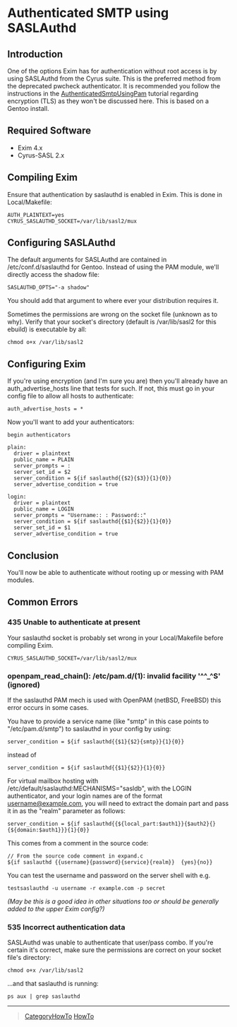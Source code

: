 Authenticated SMTP using SASLAuthd
==================================

Introduction
------------

One of the options Exim has for authentication without root access is by
using SASLAuthd from the Cyrus suite. This is the preferred method from
the deprecated pwcheck authenticator. It is recommended you follow the
instructions in the
[AuthenticatedSmtpUsingPam](AuthenticatedSmtpUsingPam) tutorial
regarding encryption (TLS) as they won't be discussed here. This is
based on a Gentoo install.

Required Software
-----------------
-   Exim 4.x
-   Cyrus-SASL 2.x

Compiling Exim
--------------

Ensure that authentication by saslauthd is enabled in Exim. This is done
in Local/Makefile:

    AUTH_PLAINTEXT=yes
    CYRUS_SASLAUTHD_SOCKET=/var/lib/sasl2/mux

Configuring SASLAuthd
---------------------

The default arguments for SASLAuthd are contained in
/etc/conf.d/saslauthd for Gentoo. Instead of using the PAM module, we'll
directly access the shadow file:

    SASLAUTHD_OPTS="-a shadow"

You should add that argument to where ever your distribution requires
it.

Sometimes the permissions are wrong on the socket file (unknown as to
why). Verify that your socket's directory (default is /var/lib/sasl2 for
this ebuild) is executable by all:

    chmod o+x /var/lib/sasl2

Configuring Exim
----------------

If you're using encryption (and I'm sure you are) then you'll already
have an auth\_advertise\_hosts line that tests for such. If not, this
must go in your config file to allow all hosts to authenticate:

    auth_advertise_hosts = *

Now you'll want to add your authenticators:

    begin authenticators

    plain:
      driver = plaintext
      public_name = PLAIN
      server_prompts = :
      server_set_id = $2
      server_condition = ${if saslauthd{{$2}{$3}}{1}{0}}
      server_advertise_condition = true

    login:
      driver = plaintext
      public_name = LOGIN
      server_prompts = "Username:: : Password::"
      server_condition = ${if saslauthd{{$1}{$2}}{1}{0}}
      server_set_id = $1
      server_advertise_condition = true

Conclusion
----------

You'll now be able to authenticate without rooting up or messing with
PAM modules.

Common Errors
-------------

### 435 Unable to authenticate at present

Your saslauthd socket is probably set wrong in your Local/Makefile
before compiling Exim.

    CYRUS_SASLAUTHD_SOCKET=/var/lib/sasl2/mux

### openpam\_read\_chain(): /etc/pam.d/(1): invalid facility '\^\^\_\^S' (ignored)

If the saslauthd PAM mech is used with OpenPAM (netBSD, FreeBSD) this
error occurs in some cases.

You have to provide a service name (like "smtp" in this case points to
"/etc/pam.d/smtp") to saslauthd in your config by using:

    server_condition = ${if saslauthd{{$1}{$2}{smtp}}{1}{0}}

instead of

    server_condition = ${if saslauthd{{$1}{$2}}{1}{0}}

For virtual mailbox hosting with /etc/default/saslauthd:MECHANISMS="sasldb", with the LOGIN authenticator, and your login names are of the format username@example.com, you will need to extract the domain part and pass it in as the "realm" parameter as follows:

    server_condition = ${if saslauthd{{${local_part:$auth1}}{$auth2}{}{${domain:$auth1}}}{1}{0}}

This comes from a comment in the source code:

    // From the source code comment in expand.c
    ${if saslauthd {{username}{password}{service}{realm}}  {yes}{no}}

You can test the username and password on the server shell with e.g.

    testsaslauthd -u username -r example.com -p secret

*(May be this is a good idea in other situations too or should be
generally added to the upper Exim config?)*

### 535 Incorrect authentication data

SASLAuthd was unable to authenticate that user/pass combo. If you're
certain it's correct, make sure the permissions are correct on your
socket file's directory:

    chmod o+x /var/lib/sasl2

...and that saslauthd is running:

    ps aux | grep saslauthd

* * * * *

> [CategoryHowTo](CategoryHowTo) [HowTo](../HowTo)
